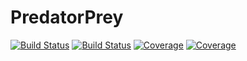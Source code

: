 # PredatorPrey

[![Build Status](https://travis-ci.com/rajithv/PredatorPrey.jl.svg?branch=main)](https://travis-ci.com/rajithv/PredatorPrey.jl)
[![Build Status](https://ci.appveyor.com/api/projects/status/github/rajithv/PredatorPrey.jl?svg=true)](https://ci.appveyor.com/project/rajithv/PredatorPrey-jl)
[![Coverage](https://codecov.io/gh/rajithv/PredatorPrey.jl/branch/main/graph/badge.svg)](https://codecov.io/gh/rajithv/PredatorPrey.jl)
[![Coverage](https://coveralls.io/repos/github/rajithv/PredatorPrey.jl/badge.svg?branch=main)](https://coveralls.io/github/rajithv/PredatorPrey.jl?branch=main)
